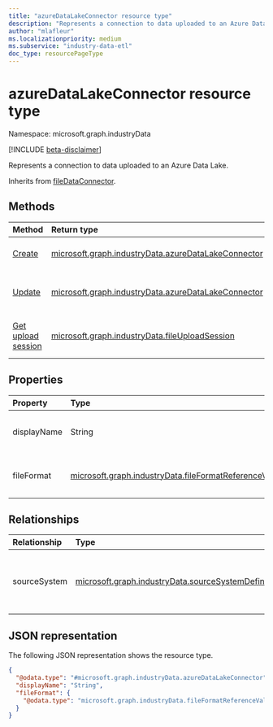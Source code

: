 ```yaml
---
title: "azureDataLakeConnector resource type"
description: "Represents a connection to data uploaded to an Azure Data Lake."
author: "mlafleur"
ms.localizationpriority: medium
ms.subservice: "industry-data-etl"
doc_type: resourcePageType
---
```


# azureDataLakeConnector resource type

Namespace: microsoft.graph.industryData

[!INCLUDE [beta-disclaimer](../../includes/beta-disclaimer.md)]

Represents a connection to data uploaded to an Azure Data Lake.

Inherits from [fileDataConnector](industrydata-filedataconnector.md).

## Methods

| Method                                                                                | Return type                                                                                              | Description                                                                                                          |
| :------------------------------------------------------------------------------------ | :------------------------------------------------------------------------------------------------------- | :------------------------------------------------------------------------------------------------------------------- |
| [Create](../api/industrydata-azuredatalakeconnector-post.md)   | [microsoft.graph.industryData.azureDataLakeConnector](industrydata-azuredatalakeconnector.md)            | Create a new **azureDataLakeConnector** object.                                |
| [Update](../api/industrydata-azuredatalakeconnector-update.md) | [microsoft.graph.industryData.azureDataLakeConnector](industrydata-azuredatalakeconnector.md)            | Update the properties of an **azureDataLakeConnector** object.                 |
| [Get upload session](../api/industrydata-azuredatalakeconnector-getuploadsession.md)    | [microsoft.graph.industryData.fileUploadSession](industrydata-fileuploadsession.md)                      | Retrieve an upload session used to supply file-based data to an inbound flow.                                       |

## Properties

| Property    | Type   | Description                                                                                                |
| :---------- | :----- | :--------------------------------------------------------------------------------------------------------- |
| displayName | String | The name of the data connector. Inherited from [industryDataConnector](industrydata-industrydataconnector.md). |
| fileFormat  |[microsoft.graph.industryData.fileFormatReferenceValue](../resources/industrydata-fileformatreferencevalue.md)|The file format that external systems can upload using this connector.|

## Relationships

| Relationship | Type                                                             | Description                                                                                                                                  |
| :----------- | :--------------------------------------------------------------- | :------------------------------------------------------------------------------------------------------------------------------------------- |
| sourceSystem | [microsoft.graph.industryData.sourceSystemDefinition](industrydata-sourcesystemdefinition.md) | The **sourceSystemDefinition** object that this connector is connected to. Inherited from [industryDataConnector](industrydata-industrydataconnector.md) |

## JSON representation

The following JSON representation shows the resource type.

<!-- {
  "blockType": "resource",
  "keyProperty": "id",
  "@odata.type": "microsoft.graph.industryData.azureDataLakeConnector",
  "baseType": "microsoft.graph.industryData.fileDataConnector",
  "openType": false
}
-->

```json
{
  "@odata.type": "#microsoft.graph.industryData.azureDataLakeConnector",
  "displayName": "String",
  "fileFormat": {
    "@odata.type": "microsoft.graph.industryData.fileFormatReferenceValue"
  }
}
```
